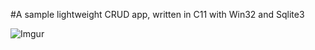 #A sample lightweight CRUD app, written in C11 with Win32 and Sqlite3

![Imgur](https://i.imgur.com/mb6l96d.png)
